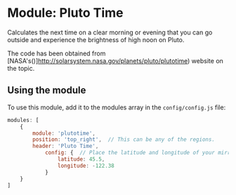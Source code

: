# Module: Pluto Time
Calculates the next time on a clear morning or evening that you can go outside
and experience the brightness of high noon on Pluto.

The code has been obtained from [NASA's()]http://solarsystem.nasa.gov/planets/pluto/plutotime)
website on the topic.

## Using the module

To use this module, add it to the modules array in the `config/config.js` file:
````javascript
modules: [
	{
		module: 'plutotime',
		position: 'top_right',	// This can be any of the regions.
		header: 'Pluto Time',
            config: {  // Place the latitude and longitude of your mirror
                latitude: 45.5,
                longitude: -122.38
            }
	}
]
````
